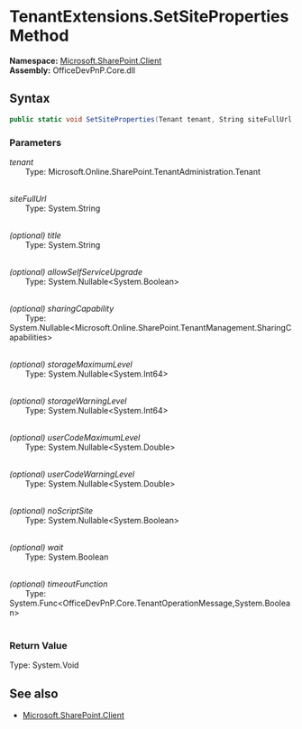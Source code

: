 # TenantExtensions.SetSiteProperties Method  
**Namespace:** [Microsoft.SharePoint.Client](Microsoft.SharePoint.Client.md)  
**Assembly:** OfficeDevPnP.Core.dll  
## Syntax
```C#
public static void SetSiteProperties(Tenant tenant, String siteFullUrl, String title, Nullable<Boolean> allowSelfServiceUpgrade, Nullable<SharingCapabilities> sharingCapability, Nullable<Int64> storageMaximumLevel, Nullable<Int64> storageWarningLevel, Nullable<Double> userCodeMaximumLevel, Nullable<Double> userCodeWarningLevel, Nullable<Boolean> noScriptSite, Boolean wait, Func<TenantOperationMessage, Boolean> timeoutFunction)
```
### Parameters
*tenant*  
&emsp;&emsp;Type: Microsoft.Online.SharePoint.TenantAdministration.Tenant  
&emsp;&emsp;  
  
*siteFullUrl*  
&emsp;&emsp;Type: System.String  
&emsp;&emsp;  
  
*(optional) title*  
&emsp;&emsp;Type: System.String  
&emsp;&emsp;  
  
*(optional) allowSelfServiceUpgrade*  
&emsp;&emsp;Type: System.Nullable<System.Boolean>  
&emsp;&emsp;  
  
*(optional) sharingCapability*  
&emsp;&emsp;Type: System.Nullable<Microsoft.Online.SharePoint.TenantManagement.SharingCapabilities>  
&emsp;&emsp;  
  
*(optional) storageMaximumLevel*  
&emsp;&emsp;Type: System.Nullable<System.Int64>  
&emsp;&emsp;  
  
*(optional) storageWarningLevel*  
&emsp;&emsp;Type: System.Nullable<System.Int64>  
&emsp;&emsp;  
  
*(optional) userCodeMaximumLevel*  
&emsp;&emsp;Type: System.Nullable<System.Double>  
&emsp;&emsp;  
  
*(optional) userCodeWarningLevel*  
&emsp;&emsp;Type: System.Nullable<System.Double>  
&emsp;&emsp;  
  
*(optional) noScriptSite*  
&emsp;&emsp;Type: System.Nullable<System.Boolean>  
&emsp;&emsp;  
  
*(optional) wait*  
&emsp;&emsp;Type: System.Boolean  
&emsp;&emsp;  
  
*(optional) timeoutFunction*  
&emsp;&emsp;Type: System.Func<OfficeDevPnP.Core.TenantOperationMessage,System.Boolean>  
&emsp;&emsp;  
  
### Return Value
Type: System.Void  

## See also
- [Microsoft.SharePoint.Client](Microsoft.SharePoint.Client.md)
